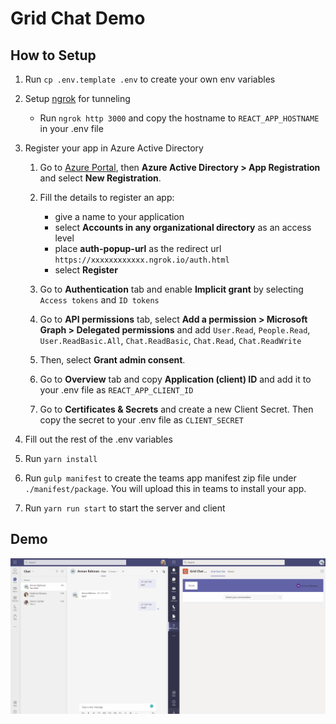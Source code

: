 # Grid Chat Demo

## How to Setup

1. Run `cp .env.template .env` to create your own env variables

1. Setup [ngrok](https://ngrok.com/) for tunneling

    - Run `ngrok http 3000` and copy the hostname to `REACT_APP_HOSTNAME` in your .env file

1. Register your app in Azure Active Directory

    1. Go to [Azure Portal](https://portal.azure.com), then **Azure Active Directory > App Registration** and select **New Registration**.

    1. Fill the details to register an app:
        * give a name to your application
        * select **Accounts in any organizational directory** as an access level
        * place **auth-popup-url** as the redirect url `https://xxxxxxxxxxxx.ngrok.io/auth.html`
        * select **Register**
    
    1. Go to **Authentication** tab and enable **Implicit grant** by selecting `Access tokens` and `ID tokens`

    1. Go to **API permissions** tab, select **Add a permission > Microsoft Graph > Delegated permissions** and add `User.Read`, `People.Read`, `User.ReadBasic.All`, `Chat.ReadBasic`, `Chat.Read`, `Chat.ReadWrite`
    1. Then, select **Grant admin consent**.
    1. Go to **Overview** tab and copy **Application (client) ID** and add it to your .env file as `REACT_APP_CLIENT_ID`
    1. Go to **Certificates & Secrets** and create a new Client Secret. Then copy the secret to your .env file as `CLIENT_SECRET`

1. Fill out the rest of the .env variables

1. Run `yarn install`

1. Run `gulp manifest` to create the teams app manifest zip file under `./manifest/package`. You will upload this in teams to install your app.

1. Run `yarn run start` to start the server and client

## Demo

![Demo Gif](./images/demo.gif)